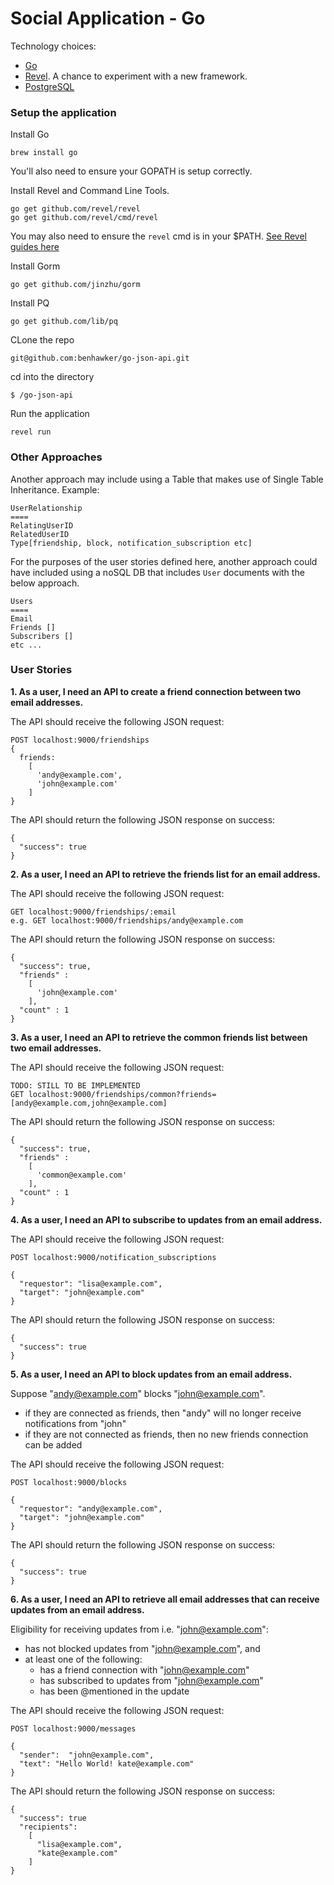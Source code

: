 # Social Application - Go

Technology choices:
* [Go](https://golang.org/)
* [Revel](https://revel.github.io/). A chance to experiment with a new framework.
* [PostgreSQL](https://www.postgresql.org/)

### Setup the application

Install Go
```
brew install go
```

You'll also need to ensure your GOPATH is setup correctly.

Install Revel and Command Line Tools.
```
go get github.com/revel/revel
go get github.com/revel/cmd/revel
```

You may also need to ensure the `revel` cmd is in your $PATH. [See Revel guides here](https://revel.github.io/tutorial/gettingstarted.html)

Install Gorm
```
go get github.com/jinzhu/gorm
```

Install PQ
```
go get github.com/lib/pq
```

CLone the repo
```
git@github.com:benhawker/go-json-api.git
```

cd into the directory
```
$ /go-json-api
```

Run the application
```
revel run
```


### Other Approaches

Another approach may include using a Table that makes use of Single Table Inheritance. Example:

```
UserRelationship
====
RelatingUserID
RelatedUserID
Type[friendship, block, notification_subscription etc]
```

For the purposes of the user stories defined here, another approach could have included using a noSQL DB that includes `User` documents with the below approach. 

```
Users
====
Email
Friends []
Subscribers []
etc ...
```


### User Stories

**1. As a user, I need an API to create a friend connection between two email addresses.**

The API should receive the following JSON request:
```
POST localhost:9000/friendships
{
  friends:
    [
      'andy@example.com',
      'john@example.com'
    ]
}
```

The API should return the following JSON response on success:

```
{
  "success": true
}
```

**2. As a user, I need an API to retrieve the friends list for an email address.**

The API should receive the following JSON request:

```
GET localhost:9000/friendships/:email
e.g. GET localhost:9000/friendships/andy@example.com
```

The API should return the following JSON response on success:

```
{
  "success": true,
  "friends" :
    [
      'john@example.com'
    ],
  "count" : 1   
}
```


**3. As a user, I need an API to retrieve the common friends list between two email addresses.**

The API should receive the following JSON request:


```
TODO: STILL TO BE IMPLEMENTED
GET localhost:9000/friendships/common?friends=[andy@example.com,john@example.com]
```

The API should return the following JSON response on success:

```
{
  "success": true,
  "friends" :
    [
      'common@example.com'
    ],
  "count" : 1   
}
```


**4. As a user, I need an API to subscribe to updates from an email address.**

The API should receive the following JSON request:

```
POST localhost:9000/notification_subscriptions

{
  "requestor": "lisa@example.com",
  "target": "john@example.com"
}
```

The API should return the following JSON response on success:

```
{
  "success": true
}
```


**5. As a user, I need an API to block updates from an email address.**

Suppose "andy@example.com" blocks "john@example.com".

- if they are connected as friends, then "andy" will no longer receive notifications from "john"
- if they are not connected as friends, then no new friends connection can be added

The API should receive the following JSON request:

```
POST localhost:9000/blocks

{
  "requestor": "andy@example.com",
  "target": "john@example.com"
}
```

The API should return the following JSON response on success:

```
{
  "success": true
}
```

**6. As a user, I need an API to retrieve all email addresses that can receive updates from an email address.**

Eligibility for receiving updates from i.e. "john@example.com":
- has not blocked updates from "john@example.com", and
- at least one of the following:
  - has a friend connection with "john@example.com"
  - has subscribed to updates from "john@example.com"
  - has been @mentioned in the update

The API should receive the following JSON request:

```
POST localhost:9000/messages

{
  "sender":  "john@example.com",
  "text": "Hello World! kate@example.com"
}
```

The API should return the following JSON response on success:

```
{
  "success": true
  "recipients":
    [
      "lisa@example.com",
      "kate@example.com"
    ]
}
```

